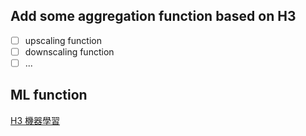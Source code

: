 ## Add some aggregation function based on H3
- [ ] upscaling function 
- [ ] downscaling function 
- [ ] ...

## ML function
[H3 機器學習](https://github.com/uber/h3-py-notebooks/blob/master/notebooks/urban_analytics.ipynb)